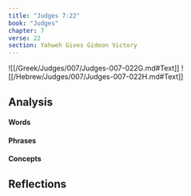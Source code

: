 ```yaml
---
title: "Judges 7:22"
book: "Judges"
chapter: 7
verse: 22
section: Yahweh Gives Gideon Victory
---
```

![[/Greek/Judges/007/Judges-007-022G.md#Text]]
![[/Hebrew/Judges/007/Judges-007-022H.md#Text]]

## Analysis

#### Words

#### Phrases

#### Concepts

## Reflections
